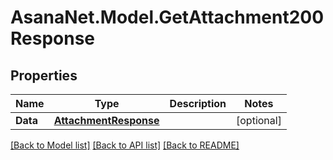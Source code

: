 # AsanaNet.Model.GetAttachment200Response

## Properties

Name | Type | Description | Notes
------------ | ------------- | ------------- | -------------
**Data** | [**AttachmentResponse**](AttachmentResponse.md) |  | [optional] 

[[Back to Model list]](../README.md#documentation-for-models) [[Back to API list]](../README.md#documentation-for-api-endpoints) [[Back to README]](../README.md)

